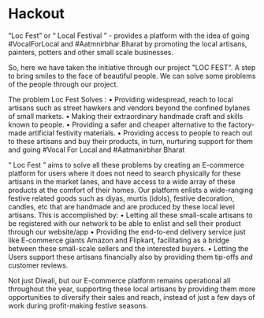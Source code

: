# Hackout

“Loc Fest” or “ Local Festival ” - provides a platform with the idea of going #VocalForLocal and #Aatmnirbhar Bharat by promoting the local artisans, painters, potters and other small scale businesses.



So, here we have taken the initiative through our project "LOC FEST". A step to bring smiles to the face of beautiful people. We can solve some problems of the people through our project.

The problem Loc Fest Solves :
•	Providing widespread, reach to local artisans such as street hawkers and vendors beyond the confined bylanes of small markets.
•	Making their extraordinary handmade craft and skills known to people.
•	Providing a safer and cheaper alternative to the factory-made artificial festivity materials.
•	Providing access to people to reach out to these artisans and buy their products, in turn, nurturing support for them and going #Vocal For Local and #Aatmanirbhar Bharat

“ Loc Fest ” aims to solve all these problems by creating an E-commerce platform for users where it does not need to search physically for these artisans in the market lanes, and have access to a wide array of these products at the comfort of their homes. 
Our platform enlists a wide-ranging festive related goods such as diyas, murtis (idols), festive decoration, candles, etc that are handmade and are produced by these local level artisans. 
This is accomplished by:
•	Letting all these small-scale artisans to be registered with our network to be able to enlist and sell their product through our website/app
•	Providing the end-to-end delivery service just like E-commerce giants Amazon and Flipkart, facilitating as a bridge between these small-scale sellers and the interested buyers.
•	Letting the Users support these artisans financially also by providing them tip-offs and customer reviews.

Not just Diwali, but our E-commerce platform remains operational all throughout the year, supporting these local artisans by providing them more opportunities to diversify their sales and reach, instead of just a few days of work during profit-making festive seasons.
